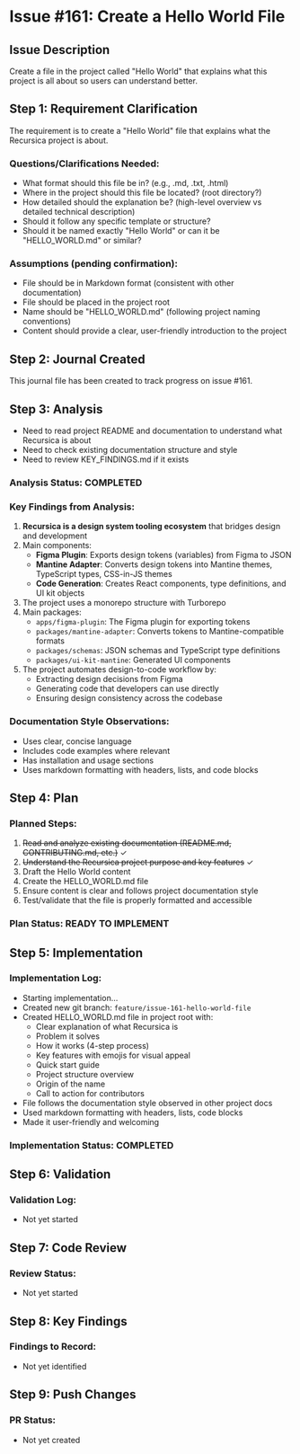 # Issue #161: Create a Hello World File

## Issue Description
Create a file in the project called "Hello World" that explains what this project is all about so users can understand better.

## Step 1: Requirement Clarification
The requirement is to create a "Hello World" file that explains what the Recursica project is about. 

### Questions/Clarifications Needed:
- What format should this file be in? (e.g., .md, .txt, .html)
- Where in the project should this file be located? (root directory?)
- How detailed should the explanation be? (high-level overview vs detailed technical description)
- Should it follow any specific template or structure?
- Should it be named exactly "Hello World" or can it be "HELLO_WORLD.md" or similar?

### Assumptions (pending confirmation):
- File should be in Markdown format (consistent with other documentation)
- File should be placed in the project root
- Name should be "HELLO_WORLD.md" (following project naming conventions)
- Content should provide a clear, user-friendly introduction to the project

## Step 2: Journal Created
This journal file has been created to track progress on issue #161.

## Step 3: Analysis
- Need to read project README and documentation to understand what Recursica is about
- Need to check existing documentation structure and style
- Need to review KEY_FINDINGS.md if it exists

### Analysis Status: COMPLETED

### Key Findings from Analysis:
1. **Recursica is a design system tooling ecosystem** that bridges design and development
2. Main components:
   - **Figma Plugin**: Exports design tokens (variables) from Figma to JSON
   - **Mantine Adapter**: Converts design tokens into Mantine themes, TypeScript types, CSS-in-JS themes
   - **Code Generation**: Creates React components, type definitions, and UI kit objects
3. The project uses a monorepo structure with Turborepo
4. Main packages:
   - `apps/figma-plugin`: The Figma plugin for exporting tokens
   - `packages/mantine-adapter`: Converts tokens to Mantine-compatible formats
   - `packages/schemas`: JSON schemas and TypeScript type definitions
   - `packages/ui-kit-mantine`: Generated UI components
5. The project automates design-to-code workflow by:
   - Extracting design decisions from Figma
   - Generating code that developers can use directly
   - Ensuring design consistency across the codebase

### Documentation Style Observations:
- Uses clear, concise language
- Includes code examples where relevant
- Has installation and usage sections
- Uses markdown formatting with headers, lists, and code blocks

## Step 4: Plan
### Planned Steps:
1. ~~Read and analyze existing documentation (README.md, CONTRIBUTING.md, etc.)~~ ✓
2. ~~Understand the Recursica project purpose and key features~~ ✓
3. Draft the Hello World content
4. Create the HELLO_WORLD.md file
5. Ensure content is clear and follows project documentation style
6. Test/validate that the file is properly formatted and accessible

### Plan Status: READY TO IMPLEMENT

## Step 5: Implementation
### Implementation Log:
- Starting implementation...
- Created new git branch: `feature/issue-161-hello-world-file`
- Created HELLO_WORLD.md file in project root with:
  - Clear explanation of what Recursica is
  - Problem it solves
  - How it works (4-step process)
  - Key features with emojis for visual appeal
  - Quick start guide
  - Project structure overview
  - Origin of the name
  - Call to action for contributors
- File follows the documentation style observed in other project docs
- Used markdown formatting with headers, lists, code blocks
- Made it user-friendly and welcoming

### Implementation Status: COMPLETED

## Step 6: Validation
### Validation Log:
- Not yet started

## Step 7: Code Review
### Review Status:
- Not yet started

## Step 8: Key Findings
### Findings to Record:
- Not yet identified

## Step 9: Push Changes
### PR Status:
- Not yet created